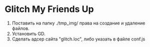 Glitch My Friends Up
====================

1) Поставить на папку ./tmp_img/ права на создание и удаление файлов.
2) Установить GD.
3) Сделать адсер сайта "glitch.loc", либо указать в файле conf.js